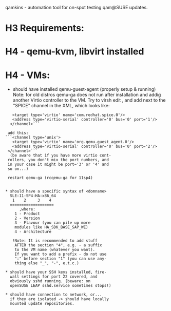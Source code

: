 qamkins - automation tool for on-spot 
testing qam@SUSE updates.

# H3 Requirements:

# H4 - qemu-kvm, libvirt installed

# H4 - VMs:

* should have installed qemu-guest-agent
 (properly setup & running)
 Note: for old distros qemu-ga does not run
 after installation and addig another Virtio 
 controller to the VM.
 Try to virsh edit <VM>, and add next to the 
 "SPICE" channel in the XML, which looks like:
```<channel type='spicevmc'>
   <target type='virtio' name='com.redhat.spice.0'/>
   <address type='virtio-serial' controller='0' bus='0' port='1'/>
  </channel>```

 add this:
```<channel type='unix'>
   <target type='virtio' name='org.qemu.guest_agent.0'/>
   <address type='virtio-serial' controller='0' bus='0' port='2'/>
 </channel>```
  (be aware that if you have more virtio cont-
 rollers, you don't mix the port numbers, and
 in your case it might be port='3' or '4' and
 so on...)
 
 restart qemu-ga (rcqemu-ga for 11sp4)


* should have a specific syntax of <domname>
  SLE:11-SP4:HA:x86_64
   1    2     3    4
  ===================
      ,where:
	1 - Product
	2 - Version
	3 - Flavour (you can pile up more
	modules like HA_SDK_BASE_SAP_WE)
	4 - Architecture

   !Note: It is recommended to add stuff 
    AFTER the section "4", e.g. - a suffix 
    to the VM name (whatever you want).
    If you want to add a prefix - do not use
    ":" before section "1" (you can use any-
    thing else "_", "-", e.t.c.)

* should have your SSH keys installed, fire-
  wall settings for port 22 covered, and 
  obviously sshd running. (beware: on 
  openSUSE LEAP sshd.service sometimes stops!)

* should have connection to network, or...
  if they are isolated -> should have locally
  mounted update repositories. 
 
